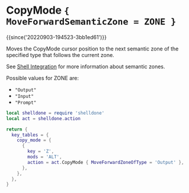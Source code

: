 # CopyMode `{ MoveForwardSemanticZone = ZONE }`

{{since('20220903-194523-3bb1ed61')}}

Moves the CopyMode cursor position to the next semantic zone of the specified
type that follows the current zone.

See [Shell Integration](../../../../shell-integration.md) for more information
about semantic zones.

Possible values for ZONE are:

* `"Output"`
* `"Input"`
* `"Prompt"`

```lua
local shelldone = require 'shelldone'
local act = shelldone.action

return {
  key_tables = {
    copy_mode = {
      {
        key = 'Z',
        mods = 'ALT',
        action = act.CopyMode { MoveForwardZoneOfType = 'Output' },
      },
    },
  },
}
```



